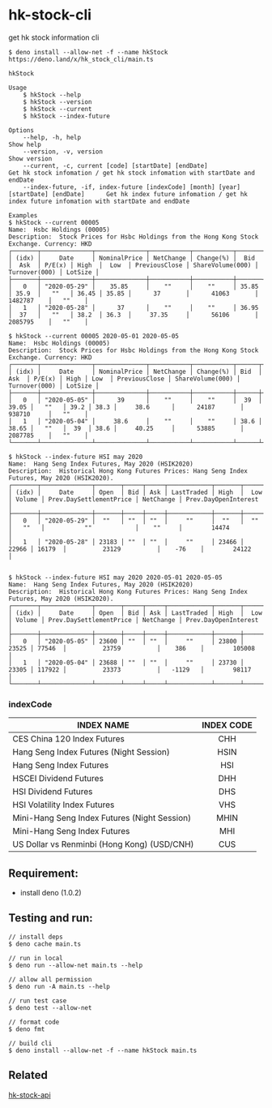 # hk-stock-cli

get hk stock information cli

```
$ deno install --allow-net -f --name hkStock https://deno.land/x/hk_stock_cli/main.ts
```

```
hkStock

Usage
    $ hkStock --help
    $ hkStock --version
    $ hkStock --current
    $ hkStock --index-future

Options
    --help, -h, help                                                                        Show help
    --version, -v, version                                                                  Show version
    --current, -c, current [code] [startDate] [endDate]                                     Get hk stock infomation / get hk stock infomation with startDate and endDate
    --index-future, -if, index-future [indexCode] [month] [year] [startDate] [endDate]      Get hk index future infomation / get hk index future infomation with startDate and endDate

Examples
$ hkStock --current 00005
Name:  Hsbc Holdings (00005)
Description:  Stock Prices for Hsbc Holdings from the Hong Kong Stock Exchange. Currency: HKD
┌───────┬──────────────┬──────────────┬───────────┬───────────┬───────┬───────┬────────┬───────┬───────┬───────────────┬──────────────────┬───────────────┬─────────┐
│ (idx) │     Date     │ NominalPrice │ NetChange │ Change(%) │  Bid  │  Ask  │ P/E(x) │ High  │  Low  │ PreviousClose │ ShareVolume(000) │ Turnover(000) │ LotSize │
├───────┼──────────────┼──────────────┼───────────┼───────────┼───────┼───────┼────────┼───────┼───────┼───────────────┼──────────────────┼───────────────┼─────────┤
│   0   │ "2020-05-29" │    35.85     │    ""     │    ""     │ 35.85 │ 35.9  │   ""   │ 36.45 │ 35.85 │      37       │      41063       │    1482787    │   ""    │
│   1   │ "2020-05-28" │      37      │    ""     │    ""     │ 36.95 │  37   │   ""   │ 38.2  │ 36.3  │     37.35     │      56106       │    2085795    │   ""    │

$ hkStock --current 00005 2020-05-01 2020-05-05
Name:  Hsbc Holdings (00005)
Description:  Stock Prices for Hsbc Holdings from the Hong Kong Stock Exchange. Currency: HKD
┌───────┬──────────────┬──────────────┬───────────┬───────────┬──────┬───────┬────────┬──────┬──────┬───────────────┬──────────────────┬───────────────┬─────────┐
│ (idx) │     Date     │ NominalPrice │ NetChange │ Change(%) │ Bid  │  Ask  │ P/E(x) │ High │ Low  │ PreviousClose │ ShareVolume(000) │ Turnover(000) │ LotSize │
├───────┼──────────────┼──────────────┼───────────┼───────────┼──────┼───────┼────────┼──────┼──────┼───────────────┼──────────────────┼───────────────┼─────────┤
│   0   │ "2020-05-05" │      39      │    ""     │    ""     │  39  │ 39.05 │   ""   │ 39.2 │ 38.3 │     38.6      │      24187       │    938710     │   ""    │
│   1   │ "2020-05-04" │     38.6     │    ""     │    ""     │ 38.6 │ 38.65 │   ""   │  39  │ 38.6 │     40.25     │      53885       │    2087785    │   ""    │
└───────┴──────────────┴──────────────┴───────────┴───────────┴──────┴───────┴────────┴──────┴──────┴───────────────┴──────────────────┴───────────────┴─────────┘

$ hkStock --index-future HSI may 2020
Name:  Hang Seng Index Futures, May 2020 (HSIK2020)
Description:  Historical Hong Kong Futures Prices: Hang Seng Index Futures, May 2020 (HSIK2020).
┌───────┬──────────────┬───────┬─────┬─────┬────────────┬───────┬───────┬────────┬─────────────────────────┬───────────┬──────────────────────┐
│ (idx) │     Date     │ Open  │ Bid │ Ask │ LastTraded │ High  │  Low  │ Volume │ Prev.DaySettlementPrice │ NetChange │ Prev.DayOpenInterest │
├───────┼──────────────┼───────┼─────┼─────┼────────────┼───────┼───────┼────────┼─────────────────────────┼───────────┼──────────────────────┤
│   0   │ "2020-05-29" │  ""   │ ""  │ ""  │     ""     │  ""   │  ""   │   ""   │           ""            │    ""     │        14474         │
│   1   │ "2020-05-28" │ 23183 │ ""  │ ""  │     ""     │ 23466 │ 22966 │ 16179  │          23129          │    -76    │        24122         │


$ hkStock --index-future HSI may 2020 2020-05-01 2020-05-05
Name:  Hang Seng Index Futures, May 2020 (HSIK2020)
Description:  Historical Hong Kong Futures Prices: Hang Seng Index Futures, May 2020 (HSIK2020).
┌───────┬──────────────┬───────┬─────┬─────┬────────────┬───────┬───────┬────────┬─────────────────────────┬───────────┬──────────────────────┐
│ (idx) │     Date     │ Open  │ Bid │ Ask │ LastTraded │ High  │  Low  │ Volume │ Prev.DaySettlementPrice │ NetChange │ Prev.DayOpenInterest │
├───────┼──────────────┼───────┼─────┼─────┼────────────┼───────┼───────┼────────┼─────────────────────────┼───────────┼──────────────────────┤
│   0   │ "2020-05-05" │ 23600 │ ""  │ ""  │     ""     │ 23800 │ 23525 │ 77546  │          23759          │    386    │        105008        │
│   1   │ "2020-05-04" │ 23688 │ ""  │ ""  │     ""     │ 23730 │ 23305 │ 117922 │          23373          │   -1129   │        98117         │
└───────┴──────────────┴───────┴─────┴─────┴────────────┴───────┴───────┴────────┴─────────────────────────┴───────────┴──────────────────────┘
```

### indexCode
| INDEX NAME                                        | INDEX CODE    |
| ------------------------------------------------- | :-----------: |
| CES China 120 Index Futures                       | CHH           |
| Hang Seng Index Futures (Night Session)           | HSIN          |
| Hang Seng Index Futures                           | HSI           |
| HSCEI Dividend Futures                            | DHH           |
| HSI Dividend Futures                              | DHS           |
| HSI Volatility Index Futures                      | VHS           |
| Mini-Hang Seng Index Futures (Night Session)      | MHIN          |
| Mini-Hang Seng Index Futures                      | MHI           |
| US Dollar vs Renminbi (Hong Kong) (USD/CNH)       | CUS           |

## Requirement:
 - install deno (1.0.2)

## Testing and run:
```
// install deps
$ deno cache main.ts

// run in local
$ deno run --allow-net main.ts --help

// allow all permission
$ deno run -A main.ts --help

// run test case
$ deno test --allow-net

// format code
$ deno fmt

// build cli
$ deno install --allow-net -f --name hkStock main.ts
```

## Related

[hk-stock-api](https://github.com/yeukfei02/hk-stock-api)